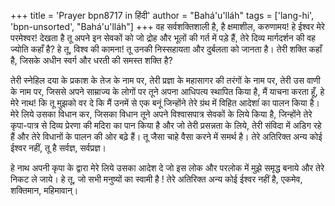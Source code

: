 +++
title = 'Prayer bpn8717 in हिंदी'
author = "Bahá'u'lláh"
tags = ['lang-hi', 'bpn-unsorted', "Bahá'u'lláh"]
+++
वह सर्वशक्तिशाली है, है क्षमाशील, करुणामय! हे ईश्वर मेरे परमेश्वर! देखता है तू अपने इन सेवकों को जो द्रोह और भूलों की गर्त में पड़े हैं, तेरे दिव्य मार्गदर्शन की वह ज्योति कहाँ है? हे तू, विश्व की कामना! तू उनकी निस्सहायता और दुर्बलता को जानता है। तेरी शक्ति कहाँ है, जिसके अधीन स्वर्ग और धरती की समस्त शक्ति है?

तेरी स्नेहिल दया के प्रकाश के तेज के नाम पर, तेरी प्रज्ञा के महासागर की तरंगों के नाम पर, तेरी उस वाणी के नाम पर, जिससे अपने साम्राज्य के लोगों पर तूने अपना आधिपत्य स्थापित किया है, मैं याचना करता हूँ, हे मेरे नाथ! कि तू मुझको वर दे कि मैं उनमें से एक बनूं जिन्होंने तेरे ग्रंथ में विहित आदेशांं का पालन किया है। मेरे लिये उसका विधान कर, जिसका विधान तूने अपने विश्वासपात्र सेवकों के लिये किया है, जिन्होंने तेरे कृपा-पात्र से दिव्य प्रेरणा की मदिरा का पान किया है और जो तेरी प्रसन्नता के लिये, तेरी संविदा में अडिग रहे हैं और तेरे विधानों के पालन की ओर बढ़े हैं। तू जैसा चाहे वैसा करने में समर्थ है। तेरे अतिरिक्त अन्य कोई ईश्वर नहीं, तू है सर्वज्ञ, सर्वप्रज्ञ।

हे नाथ अपनी कृपा के द्वारा मेरे लिये उसका आदेश दे जो इस लोक और परलोक में मुझे समृद्ध बनाये और तेरे निकट ले जाये। हे तू, जो सभी मनुष्यों का स्वामी है ! तेरे अतिरिक्त अन्य कोई ईश्वर नहीं है, एकमेव, शक्तिमान, महिमावान्।
